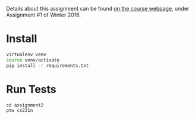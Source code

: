 Details about this assignment can be found [on the course webpage](http://cs231n.github.io/), under Assignment #1 of Winter 2016.

# Install

```bash
virtualenv venv
source venv/activate
pip install -r requirements.txt
```

# Run Tests

```
cd assignment2
ptw cs231n
```
